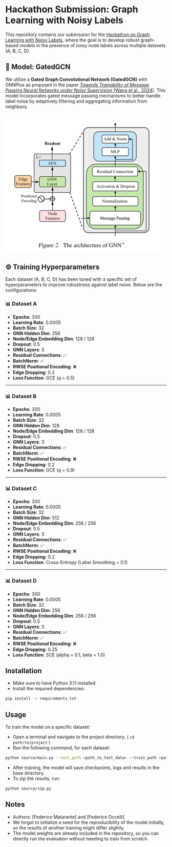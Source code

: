 # Hackathon Submission: Graph Learning with Noisy Labels

This repository contains our submission for the [Hackathon on Graph Learning with Noisy Labels](https://sites.google.com/view/hackathongraphnoisylabels/rules?authuser=0), where the goal is to develop robust graph-based models in the presence of noisy node labels across multiple datasets (A, B, C, D).

## 🧠 Model: GatedGCN

We utilize a **Gated Graph Convolutional Network (GatedGCN)** with GNNPlus as proposed in the paper [*Towards Trainability of Message Passing Neural Networks under Noisy Supervision* (Wang et al., 2024)](https://arxiv.org/pdf/2502.09263v1). This model incorporates gated message passing mechanisms to better handle label noise by adaptively filtering and aggregating information from neighbors.

![img.png](model.png)
---

## ⚙️ Training Hyperparameters

Each dataset (A, B, C, D) has been tuned with a specific set of hyperparameters to improve robustness against label noise. Below are the configurations:

### 📊 Dataset A
- **Epochs**: 300  
- **Learning Rate**: 0.0005  
- **Batch Size**: 32  
- **GNN Hidden Dim**: 256  
- **Node/Edge Embedding Dim**: 128 / 128  
- **Dropout**: 0.5  
- **GNN Layers**: 3  
- **Residual Connections**: ✅  
- **BatchNorm**: ✅  
- **RWSE Positional Encoding**: ❌  
- **Edge Dropping**: 0.2  
- **Loss Function**: GCE (q = 0.5)  

---

### 📊 Dataset B
- **Epochs**: 300  
- **Learning Rate**: 0.0005  
- **Batch Size**: 32  
- **GNN Hidden Dim**: 128  
- **Node/Edge Embedding Dim**: 128 / 128  
- **Dropout**: 0.5  
- **GNN Layers**: 3  
- **Residual Connections**: ✅  
- **BatchNorm**: ✅  
- **RWSE Positional Encoding**: ❌  
- **Edge Dropping**: 0.2  
- **Loss Function**: GCE (q = 0.9)  

---

### 📊 Dataset C
- **Epochs**: 300  
- **Learning Rate**: 0.0005  
- **Batch Size**: 32  
- **GNN Hidden Dim**: 512  
- **Node/Edge Embedding Dim**: 256 / 256  
- **Dropout**: 0.5  
- **GNN Layers**: 3  
- **Residual Connections**: ✅  
- **BatchNorm**: ✅  
- **RWSE Positional Encoding**: ❌  
- **Edge Dropping**: 0.2  
- **Loss Function**: Cross-Entropy (Label Smoothing = 0.1)  

---

### 📊 Dataset D
- **Epochs**: 300  
- **Learning Rate**: 0.0005  
- **Batch Size**: 32  
- **GNN Hidden Dim**: 256  
- **Node/Edge Embedding Dim**: 256 / 256  
- **Dropout**: 0.5  
- **GNN Layers**: 3  
- **Residual Connections**: ✅  
- **BatchNorm**: ✅  
- **RWSE Positional Encoding**: ❌  
- **Edge Dropping**: 0.25  
- **Loss Function**: SCE (alpha = 0.1, beta = 1.0)  

## Installation

- Make sure to have Python 3.11 installed.
- Install the required dependencies:
```bash 
pip install -r requirements.txt
```

## Usage
To train the model on a specific dataset:
- Open a terminal and navigate to the project directory. ( `cd path/to/project` )
- Run the following command, for each dataset:
```bash
python source/main.py --test_path <path_to_test_data> --train_path <path_to_train_data>
```
- After training, the model will save checkpoints, logs and results in the base directory.
- To zip the results, run:
```bash
python source/zip.py
```

## Notes
- Authors: [Federico Matarante] and [Federico Occelli]
- We forgot to initialize a seed for the reproducibility of the model initially, so the results of another training might differ slightly. 
- The model weights are already included in the repository, so you can directly run the evaluation without needing to train from scratch.